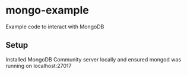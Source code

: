 # mongo-example
Example code to interact with MongoDB

## Setup
Installed MongoDB Community server locally and ensured mongod was running on localhost:27017
